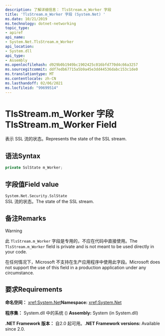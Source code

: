```yaml
---
description: 了解详细信息： TlsStream.m_Worker 字段
title: 'TlsStream.m_Worker 字段 (System.Net) '
ms.date: 10/21/2019
ms.technology: dotnet-networking
topic_type:
- apiref
api_name:
- System.Net.TlsStream.m_Worker
api_location:
- System.dll
api_type:
- Assembly
ms.openlocfilehash: d929b0b1949bc1902425c016bfd770d4c66a3257
ms.sourcegitcommit: ddf7edb67715a5b9a45e3dd44536dabc153c1de0
ms.translationtype: MT
ms.contentlocale: zh-CN
ms.lasthandoff: 02/06/2021
ms.locfileid: "99699514"
---
```

# <a name="tlsstreamm_worker-field"></a><span data-ttu-id="ed935-103">TlsStream.m_Worker 字段</span><span class="sxs-lookup"><span data-stu-id="ed935-103">TlsStream.m_Worker Field</span></span>

<span data-ttu-id="ed935-104">表示 SSL 流的状态。</span><span class="sxs-lookup"><span data-stu-id="ed935-104">Represents the state of the SSL stream.</span></span>

## <a name="syntax"></a><span data-ttu-id="ed935-105">语法</span><span class="sxs-lookup"><span data-stu-id="ed935-105">Syntax</span></span>

```csharp
private SslState m_Worker;
```

## <a name="field-value"></a><span data-ttu-id="ed935-106">字段值</span><span class="sxs-lookup"><span data-stu-id="ed935-106">Field value</span></span>

`System.Net.Security.SslState`  
<span data-ttu-id="ed935-107">SSL 流的状态。</span><span class="sxs-lookup"><span data-stu-id="ed935-107">The state of the SSL stream.</span></span>

## <a name="remarks"></a><span data-ttu-id="ed935-108">备注</span><span class="sxs-lookup"><span data-stu-id="ed935-108">Remarks</span></span>

> [!WARNING]
> <span data-ttu-id="ed935-109">此 `TlsStream.m_Worker` 字段是专用的，不应在代码中直接使用。</span><span class="sxs-lookup"><span data-stu-id="ed935-109">The `TlsStream.m_Worker` field is private and is not meant to be used directly in your code.</span></span>
>
> <span data-ttu-id="ed935-110">在任何情况下，Microsoft 不支持在生产应用程序中使用此字段。</span><span class="sxs-lookup"><span data-stu-id="ed935-110">Microsoft does not support the use of this field in a production application under any circumstance.</span></span>

## <a name="requirements"></a><span data-ttu-id="ed935-111">要求</span><span class="sxs-lookup"><span data-stu-id="ed935-111">Requirements</span></span>

<span data-ttu-id="ed935-112">**命名空间：** <xref:System.Net></span><span class="sxs-lookup"><span data-stu-id="ed935-112">**Namespace:** <xref:System.Net></span></span>

<span data-ttu-id="ed935-113">**程序集：** System.dll 中的系统 () </span><span class="sxs-lookup"><span data-stu-id="ed935-113">**Assembly:** System (in System.dll)</span></span>

<span data-ttu-id="ed935-114">**.NET Framework 版本：** 自2.0 起可用。</span><span class="sxs-lookup"><span data-stu-id="ed935-114">**.NET Framework versions:** Available since 2.0.</span></span>
